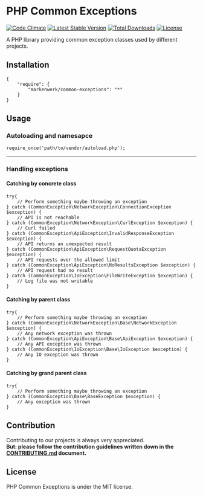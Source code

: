 # PHP Common Exceptions

[![Code Climate](https://codeclimate.com/github/markenwerk/php-common-exceptions/badges/gpa.svg)](https://codeclimate.com/github/markenwerk/php-common-exceptions)
[![Latest Stable Version](https://poser.pugx.org/markenwerk/common-exceptions/v/stable)](https://packagist.org/packages/markenwerk/common-exceptions)
[![Total Downloads](https://poser.pugx.org/markenwerk/common-exceptions/downloads)](https://packagist.org/packages/markenwerk/common-exceptions)
[![License](https://poser.pugx.org/markenwerk/common-exceptions/license)](https://packagist.org/packages/markenwerk/common-exceptions)

A PHP library providing common exception classes used by different projects.

## Installation

```{json}
{
   	"require": {
        "markenwerk/common-exceptions": "*"
    }
}
```

## Usage

### Autoloading and namesapce

```{php}  
require_once('path/to/vendor/autoload.php');
```

---

### Handling exceptions

#### Catching by concrete class

```{php}
try{
	// Perform something maybe throwing an exception
} catch (CommonException\NetworkException\ConnectionException $exception) {
	// API is not reachable
} catch (CommonException\NetworkException\CurlException $exception) {
	// Curl failed
} catch (CommonException\ApiException\InvalidResponseException $exception) {
	// API returns an unexpected result
} catch (CommonException\ApiException\RequestQuotaException $exception) {
	// API requests over the allowed limit
} catch (CommonException\ApiException\NoResultsException $exception) {
	// API request had no result
} catch (CommonException\IoException\FileWriteException $exception) {
	// Log file was not writable
}

```

#### Catching by parent class

```{php}
try{
	// Perform something maybe throwing an exception
} catch (CommonException\NetworkException\Base\NetworkException $exception) {
	// Any network exception was thrown
} catch (CommonException\ApiException\Base\ApiException $exception) {
	// Any API exception was thrown
} catch (CommonException\IoException\Base\IoException $exception) {
	// Any IO exception was thrown
}

```

#### Catching by grand parent class

```{php}
try{
	// Perform something maybe throwing an exception
} catch (CommonException\Base\BaseException $exception) {
	// Any exception was thrown
} 

```

## Contribution

Contributing to our projects is always very appreciated.  
**But: please follow the contribution guidelines written down in the [CONTRIBUTING.md](https://github.com/markenwerk/php-common-exceptions/blob/master/CONTRIBUTING.md) document.**

## License

PHP Common Exceptions is under the MIT license.